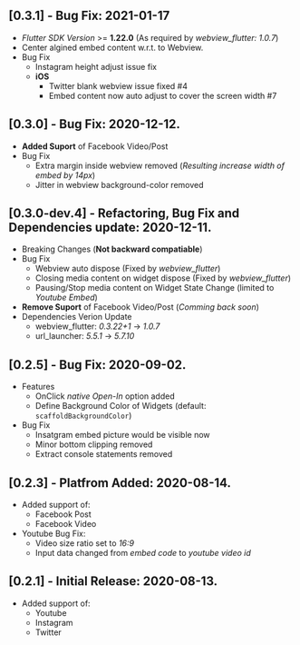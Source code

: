 ## [0.3.1] - Bug Fix: 2021-01-17
* *Flutter SDK Version*  >= **1.22.0** (As required by *webview_flutter: 1.0.7*)
* Center algined embed content w.r.t. to Webview.
* Bug Fix
    * Instagram height adjust issue fix
    * **iOS**
        * Twitter blank webview issue fixed #4 
        * Embed content now auto adjust to cover the screen width #7

## [0.3.0] - Bug Fix: 2020-12-12.
* **Added Suport** of Facebook Video/Post
* Bug Fix
    * Extra margin inside webview removed (*Resulting increase width of embed by 14px*)
    * Jitter in webview background-color removed

## [0.3.0-dev.4] - Refactoring, Bug Fix and Dependencies update: 2020-12-11.
* Breaking Changes (**Not backward compatiable**)
* Bug Fix
    * Webview auto dispose (Fixed by *webview_flutter*)
    * Closing media content on widget dispose (Fixed by *webview_flutter*)
    * Pausing/Stop media content on Widget State Change (limited to *Youtube Embed*)
* **Remove Suport** of Facebook Video/Post (*Comming back soon*)
* Dependencies Verion Update
    * webview_flutter: *0.3.22+1* -> *1.0.7*
    * url_launcher: *5.5.1* -> *5.7.10*

## [0.2.5] - Bug Fix: 2020-09-02.
* Features
    * OnClick *native Open-In* option added
    * Define Background Color of Widgets (default: `scaffoldBackgroundColor`)
* Bug Fix
    * Insatgram embed picture would be visible now
    * Minor bottom clipping removed
    * Extract console statements removed 

## [0.2.3] - Platfrom Added: 2020-08-14.
* Added support of:
    * Facebook Post
    * Facebook Video
* Youtube Bug Fix:
    * Video size ratio set to *16:9*
    * Input data changed from *embed code* to *youtube video id*

## [0.2.1] - Initial Release: 2020-08-13.
* Added support of: 
    * Youtube
    * Instagram 
    * Twitter

